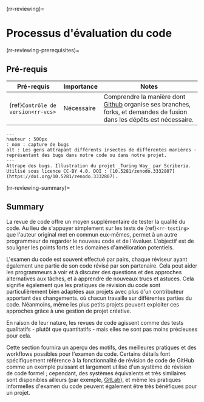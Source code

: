 (rr-reviewing)=
# Processus d'évaluation du code

(rr-reviewing-prerequisites)=
## Pré-requis

| Pré-requis                               | Importance | Notes                                                                                                                                       |
| ---------------------------------------- | ---------- | ------------------------------------------------------------------------------------------------------------------------------------------- |
| {ref}`Contrôle de version<rr-vcs>` | Nécessaire | Comprendre la manière dont [Github](https://github.com) organise ses branches, forks, et demandes de fusion dans les dépôts est nécessaire. |

```{figure} ../figures/bug-catching.*
---
hauteur : 500px
: nom : capture de bugs
alt : Les gens attrapant différents insectes de différentes manières - représentant des bugs dans notre code ou dans notre projet.
---
Attrape des bugs. Illustration du projet _Turing Way_ par Scriberia. Utilisé sous licence CC-BY 4.0. DOI : [10.5281/zenodo.3332807](https://doi.org/10.5281/zenodo.3332807).
```

(rr-reviewing-summary)=
## Summary

La revue de code offre un moyen supplémentaire de tester la qualité du code. Au lieu de s'appuyer simplement sur les tests de {ref}`<rr-testing>` que l'auteur original met en commun eux-mêmes, permet à un autre programmeur de regarder le nouveau code et de l'évaluer. L'objectif est de souligner les points forts et les domaines d'amélioration potentiels.

L'examen du code est souvent effectué par pairs, chaque réviseur ayant également une partie de son code révisé par son partenaire. Cela peut aider les programmeurs à voir et à discuter des questions et des approches alternatives aux tâches, et à apprendre de nouveaux trucs et astuces. Cela signifie également que les pratiques de révision du code sont particulièrement bien adaptées aux projets avec plus d'un contributeur apportant des changements. où chacun travaille sur différentes parties du code. Néanmoins, même les plus petits projets peuvent exploiter ces approches grâce à une gestion de projet créative.

En raison de leur nature, les revues de code agissent comme des tests qualitatifs - plutôt que quantitatifs - mais elles ne sont pas moins précieuses pour cela.

Cette section fournira un aperçu des motifs, des meilleures pratiques et des workflows possibles pour l'examen du code. Certains détails font spécifiquement référence à la fonctionnalité de révision de code de GitHub comme un exemple puissant et largement utilisé d'un système de révision de code formel ; cependant, des systèmes équivalents et très similaires sont disponibles ailleurs (par exemple, [GitLab](https://about.gitlab.com)), et même les pratiques informelles d'examen du code peuvent également être très bénéfiques pour un projet.
